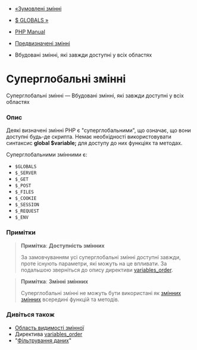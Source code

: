 - [«Зумовлені змінні](reserved.variables.md)
- [$ GLOBALS »](reserved.variables.globals.md)

- [PHP Manual](index.md)
- [Предвизначені змінні](reserved.variables.md)
- Вбудовані змінні, які завжди доступні у всіх областях

# Суперглобальні змінні

Суперглобальні змінні — Вбудовані змінні, які завжди
доступні у всіх областях

### Опис

Деякі визначені змінні PHP є "суперглобальними",
що означає, що вони доступні будь-де скрипта. Немає необхідності
використовувати синтаксис **global $variable;** для доступу до них
функціях та методах.

Суперглобальними змінними є:

- `$GLOBALS`
- `$_SERVER`
- `$_GET`
- `$_POST`
- `$_FILES`
- `$_COOKIE`
- `$_SESSION`
- `$_REQUEST`
- `$_ENV`

### Примітки

> **Примітка**: **Доступність змінних**
>
> За замовчуванням усі суперглобальні змінні доступні завжди, проте
> існують параметри, які можуть на це впливати. За подальшою
> зверніться до опису директиви
> [variables_order](ini.core.md#ini.variables-order).

> **Примітка**: **Змінні змінних**
>
> Суперглобальні змінні не можуть бути використані як
> [змінних змінних](language.variables.variable.md) всередині
> функцій та методів.

### Дивіться також

- [Область видимості змінної](language.variables.scope.md)
- Директива [variables_order](ini.core.md#ini.variables-order)
- "[Фільтрування даних](book.filter.md)"

